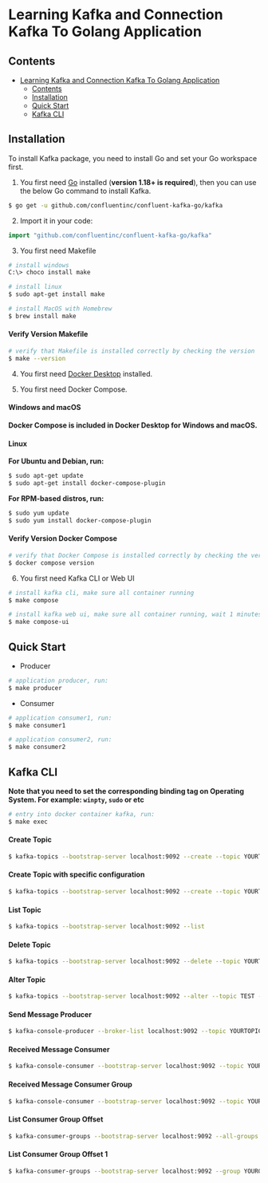 # Learning Kafka and Connection Kafka To Golang Application

## Contents

- [Learning Kafka and Connection Kafka To Golang Application](#learning-kafka-and-connection-kafka-to-golang-application)
  - [Contents](#contents)
  - [Installation](#installation)
  - [Quick Start](#quick-start)
  - [Kafka CLI](#kafka-cli)

## Installation

To install Kafka package, you need to install Go and set your Go workspace first.

1.  You first need [Go](https://golang.org/) installed (**version 1.18+ is required**), then you can use the below Go command to install Kafka.

```sh
$ go get -u github.com/confluentinc/confluent-kafka-go/kafka
```

2. Import it in your code:

```go
import "github.com/confluentinc/confluent-kafka-go/kafka"
```

3. You first need Makefile

```sh
# install windows
C:\> choco install make
```

```sh
# install linux
$ sudo apt-get install make
```

```sh
# install MacOS with Homebrew
$ brew install make
```

#### Verify Version Makefile

```sh
# verify that Makefile is installed correctly by checking the version
$ make --version
```

4. You first need [Docker Desktop](https://www.docker.com/products/docker-desktop/) installed.

5. You first need Docker Compose.

#### Windows and macOS

**Docker Compose is included in Docker Desktop for Windows and macOS.**

#### Linux

**For Ubuntu and Debian, run:**

```sh
$ sudo apt-get update
$ sudo apt-get install docker-compose-plugin
```

**For RPM-based distros, run:**

```sh
$ sudo yum update
$ sudo yum install docker-compose-plugin
```

#### Verify Version Docker Compose

```sh
# verify that Docker Compose is installed correctly by checking the version
$ docker compose version
```

6. You first need Kafka CLI or Web UI

```sh
# install kafka cli, make sure all container running
$ make compose
```

```sh
# install kafka web ui, make sure all container running, wait 1 minutes, then open to browser http://localhost:9021
$ make compose-ui
```

## Quick Start

- Producer

```sh
# application producer, run:
$ make producer
```

- Consumer

```sh
# application consumer1, run:
$ make consumer1
```

```sh
# application consumer2, run:
$ make consumer2
```

## Kafka CLI

**Note that you need to set the corresponding binding tag on Operating System. For example: `winpty`, `sudo` or etc**

```sh
# entry into docker container kafka, run:
$ make exec
```

#### Create Topic

```sh
$ kafka-topics --bootstrap-server localhost:9092 --create --topic YOURTOPIC
```

#### Create Topic with specific configuration

```sh
$ kafka-topics --bootstrap-server localhost:9092 --create --topic YOURTOPIC --replication-factor 1 --partitions 3 --config "cleanup.policy=compact" --config "delete.retention.ms=100"  --config "segment.bytes=204800" --config "min.cleanable.dirty.ratio=0.01"
```

#### List Topic

```sh
$ kafka-topics --bootstrap-server localhost:9092 --list
```

#### Delete Topic

```sh
$ kafka-topics --bootstrap-server localhost:9092 --delete --topic YOURTOPIC
```

#### Alter Topic

```sh
$ kafka-topics --bootstrap-server localhost:9092 --alter --topic TEST --partitions 3
```

#### Send Message Producer

```sh
$ kafka-console-producer --broker-list localhost:9092 --topic YOURTOPIC
```

#### Received Message Consumer

```sh
$ kafka-console-consumer --bootstrap-server localhost:9092 --topic YOURTOPIC --from-beginning
```

#### Received Message Consumer Group

```sh
$ kafka-console-consumer --bootstrap-server localhost:9092 --topic YOURTOPIC --group YOURGROUP --from-beginning
```

#### List Consumer Group Offset

```sh
$ kafka-consumer-groups --bootstrap-server localhost:9092 --all-groups --all-topics --describe
```

#### List Consumer Group Offset 1

```sh
$ kafka-consumer-groups --bootstrap-server localhost:9092 --group YOURGROUP --describe
```
